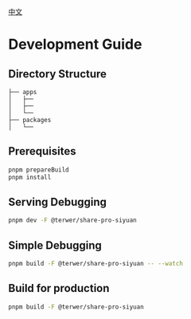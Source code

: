 [中文](./DEVELOPMENT_zh_CN.md)

# Development Guide

## Directory Structure

```
├── apps
│   ├── 
│   ├── 
│   └── 
├── packages
│   └── 
```

## Prerequisites

```bash
pnpm prepareBuild
pnpm install
```

## Serving Debugging

```bash
pnpm dev -F @terwer/share-pro-siyuan
```

## Simple Debugging

```bash
pnpm build -F @terwer/share-pro-siyuan -- --watch
```

## Build for production

```bash
pnpm build -F @terwer/share-pro-siyuan
```
